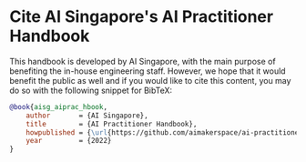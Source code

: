 # Cite AI Singapore's AI Practitioner Handbook

This handbook is developed by AI Singapore, with the main purpose
of benefiting the in-house engineering staff. However, we hope that it
would benefit the public as well and if you would like to cite this
content, you may do so with the following snippet for BibTeX:

```bibtex
@book{aisg_aiprac_hbook,
    author       = {AI Singapore},
    title        = {AI Practitioner Handbook},
    howpublished = {\url{https://github.com/aimakerspace/ai-practitioner-handbook}},
    year         = {2022}
}
```
